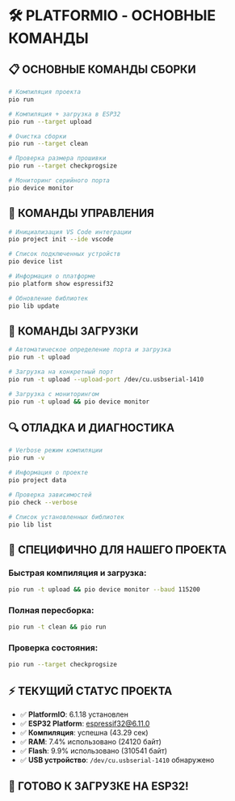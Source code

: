 # 🛠️ PLATFORMIO - ОСНОВНЫЕ КОМАНДЫ

## 📋 **ОСНОВНЫЕ КОМАНДЫ СБОРКИ**

```bash
# Компиляция проекта
pio run

# Компиляция + загрузка в ESP32
pio run --target upload

# Очистка сборки
pio run --target clean

# Проверка размера прошивки
pio run --target checkprogsize

# Мониторинг серийного порта
pio device monitor
```

## 🔧 **КОМАНДЫ УПРАВЛЕНИЯ**

```bash
# Инициализация VS Code интеграции
pio project init --ide vscode

# Список подключенных устройств
pio device list

# Информация о платформе
pio platform show espressif32

# Обновление библиотек
pio lib update
```

## 📡 **КОМАНДЫ ЗАГРУЗКИ**

```bash
# Автоматическое определение порта и загрузка
pio run -t upload

# Загрузка на конкретный порт
pio run -t upload --upload-port /dev/cu.usbserial-1410

# Загрузка с мониторингом
pio run -t upload && pio device monitor
```

## 🔍 **ОТЛАДКА И ДИАГНОСТИКА**

```bash
# Verbose режим компиляции
pio run -v

# Информация о проекте  
pio project data

# Проверка зависимостей
pio check --verbose

# Список установленных библиотек
pio lib list
```

## 🎯 **СПЕЦИФИЧНО ДЛЯ НАШЕГО ПРОЕКТА**

### **Быстрая компиляция и загрузка:**
```bash
pio run -t upload && pio device monitor --baud 115200
```

### **Полная пересборка:**
```bash
pio run -t clean && pio run
```

### **Проверка состояния:**
```bash
pio run --target checkprogsize
```

## ⚡ **ТЕКУЩИЙ СТАТУС ПРОЕКТА**

- ✅ **PlatformIO**: 6.1.18 установлен
- ✅ **ESP32 Platform**: espressif32@6.11.0
- ✅ **Компиляция**: успешна (43.29 сек)
- ✅ **RAM**: 7.4% использовано (24120 байт)
- ✅ **Flash**: 9.9% использовано (310541 байт)
- ✅ **USB устройство**: `/dev/cu.usbserial-1410` обнаружено

## 🚀 **ГОТОВО К ЗАГРУЗКЕ НА ESP32!** 